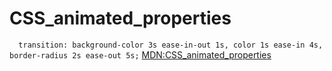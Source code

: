 # CSS_animated_properties

`  transition: background-color 3s ease-in-out 1s, color 1s ease-in 4s, border-radius 2s ease-out 5s;`
[MDN:CSS_animated_properties](https://developer.mozilla.org/en-US/docs/Web/CSS/CSS_animated_properties)

